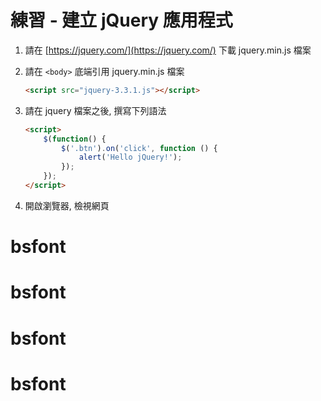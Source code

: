 # 練習 - 建立 jQuery 應用程式

1. 請在 [https://jquery.com/](https://jquery.com/) 下載 jquery.min.js 檔案

1. 請在 `<body>` 底端引用 jquery.min.js 檔案

    ``` html
    <script src="jquery-3.3.1.js"></script>
    ```

1. 請在 jquery 檔案之後, 撰寫下列語法

    ``` html
    <script>
        $(function() {
            $('.btn').on('click', function () {
                alert('Hello jQuery!');
            });
        });
    </script>
    ```

1. 開啟瀏覽器, 檢視網頁
# bsfont
# bsfont
# bsfont
# bsfont

